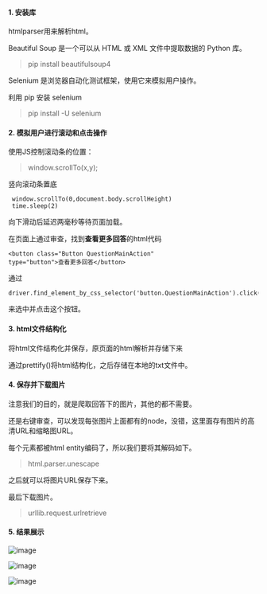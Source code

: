 
#### 1. 安装库
htmlparser用来解析html。

Beautiful Soup 是一个可以从 HTML 或 XML 文件中提取数据的 Python 库。

> pip install beautifulsoup4

Selenium 是浏览器自动化测试框架，使用它来模拟用户操作。

利用 pip 安装 selenium
> pip install -U selenium




#### 2. 模拟用户进行滚动和点击操作

使用JS控制滚动条的位置：

> window.scrollTo(x,y);

竖向滚动条置底
```
 window.scrollTo(0,document.body.scrollHeight)
 time.sleep(2)
```
向下滑动后延迟两毫秒等待页面加载。

在页面上通过审查，找到**查看更多回答**的html代码
```
<button class="Button QuestionMainAction"
type="button">查看更多回答</button>
```
通过                
```
driver.find_element_by_css_selector('button.QuestionMainAction').click()
```

来选中并点击这个按钮。

#### 3. html文件结构化

将html文件结构化并保存，原页面的html解析并存储下来

通过prettify()将html结构化，之后存储在本地的txt文件中。

#### 4. 保存并下载图片


注意我们的目的，就是爬取回答下的图片，其他的都不需要。

还是右键审查，可以发现每张图片上面都有<noscript>的node，没错，这里面存有图片的高清URL和缩略图URL。

每个<noscript>元素都被html entity编码了，所以我们要将其解码如下。

> html.parser.unescape

之后就可以将图片URL保存下来。

最后下载图片。

>  urllib.request.urlretrieve


#### 5. 结果展示
![image](D://Desktop/图片/1.png)

![image](D://Desktop/图片/2.png)

![image](D://Desktop/图片/3.png)


